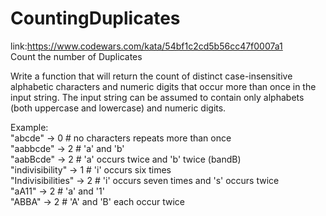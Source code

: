 # CountingDuplicates
link:https://www.codewars.com/kata/54bf1c2cd5b56cc47f0007a1
</br>Count the number of Duplicates

Write a function that will return the count of distinct case-insensitive alphabetic characters and numeric digits that occur more than once in the input string. The input string can be assumed to contain only alphabets (both uppercase and lowercase) and numeric digits.

Example:</br>
"abcde" -> 0 # no characters repeats more than once</br>
"aabbcde" -> 2 # 'a' and 'b'</br>
"aabBcde" -> 2 # 'a' occurs twice and 'b' twice (bandB)</br>
"indivisibility" -> 1 # 'i' occurs six times</br>
"Indivisibilities" -> 2 # 'i' occurs seven times and 's' occurs twice</br>
"aA11" -> 2 # 'a' and '1'</br>
"ABBA" -> 2 # 'A' and 'B' each occur twice</br>


